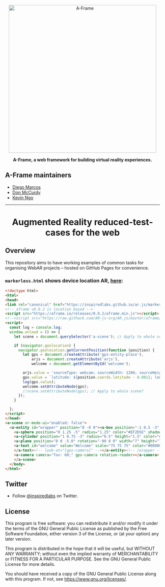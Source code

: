 <p align="center"><a href="https://aframe.io" target="_blank"><img width="480" alt="A-Frame" src="https://user-images.githubusercontent.com/674727/32120889-230ef110-bb0f-11e7-908c-76e39aa43149.jpg"></a></p>

<p align="center"><b>A-Frame, a web framework for building virtual reality experiences.</b></p>

## A-Frame maintainers

- [Diego Marcos](https://twitter.com/dmarcos)
- [Don McCurdy](https://twitter.com/donrmccurdy)
- [Kevin Ngo](https://twitter.com/andgokevin)

* * *

<h1 align="center">Augmented Reality reduced-test-cases for the web</h1>

## Overview

This repository aims to have working examples of common tasks for organising WebAR projects – hosted on GitHub Pages for convenience.

### `markerless.html` shows device location AR, [here](https://inspiredlabs.github.io/ar.js/markerless.html):

```html
<!doctype html>
<html>
<head>
<link rel="canonical" href="https://inspiredlabs.github.io/ar.js/markerless.html" />
<!-- aframe v0.9.2 is location based -->
<script src="https://aframe.io/releases/0.9.2/aframe.min.js"></script>
<!--<script src="https://raw.githack.com/AR-js-org/AR.js/master/aframe/build/aframe-ar-nft.js"></script><!-- debug -->
<script>
  const log = console.log;
  window.onload = () => {
    let scene = document.querySelector('a-scene'); // Apply to whole scene?

    if (navigator.geolocation) {
      navigator.geolocation.getCurrentPosition(function (position) {
        let gps = document.createAttribute('gps-entity-place'),
            arjs = document.createAttribute('arjs'),
            welcome = document.getElementById('welcome');

        arjs.value = 'sourceType: webcam; sourceWidth: 1280; sourceHeight: 960; trackingMethod: best; debugUIEnabled: false;';
        gps.value = `latitude: ${position.coords.latitude - 0.001}; longitude: ${position.coords.longitude + 0.001}`;
        log(gps.value);
        welcome.setAttributeNode(gps);
        //scene.setAttributeNode(gps); // Apply to whole scene?
      });
    }

  };
</script>
</head>
<a-scene vr-mode-ui="enabled: false">
  <a-entity id="wrapper" position="0 -8 0"><a-box position="-1 0.5 -3" rotation="0 45 0" color="#4CC3D9" shadow></a-box>
    <a-sphere position="0 1.25 -5" radius="1.25" color="#EF2D5E" shadow></a-sphere>
    <a-cylinder position="1 0.75 -3" radius="0.5" height="1.5" color="#FFC65D" shadow></a-cylinder>
    <a-plane position="0 0 -5.0" rotation="-90 0 0" width="7" height="7" color="#7BC8A4" shadow></a-plane>
    <a-text id="welcome" value="Welcome" scale="75 75 75" color="#000000"  position="-30 0 -150">
    </a-text><!-- look-at="[gps-camera]" --></a-entity><!-- /wrapper -->
    <a-camera camera="fov: 60;" gps-camera rotation-reader></a-camera>
    </a-scene>
  </body>
</html>
```

## Twitter

- Follow [@inspiredlabs](https://twitter.com/inspiredlabs) on Twitter.

## License

This program is free software: you can redistribute it and/or modify it under the terms of the GNU General Public License as published by the Free Software Foundation, either version 3 of the License, or (at your option) any later version.

This program is distributed in the hope that it will be useful, but WITHOUT ANY WARRANTY; without even the implied warranty of MERCHANTABILITY or FITNESS FOR A PARTICULAR PURPOSE. See the GNU General Public License for more details.

You should have received a copy of the GNU General Public License along with this program.  If not, see <https://www.gnu.org/licenses/>.
